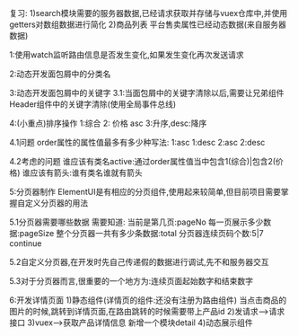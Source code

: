 复习:
1)search模块需要的服务器数据,已经请求获取并存储与vuex仓库中,并使用getters对数组数据进行简化
2)商品列表 平台售卖属性已经动态数据(来自服务器数据)

1:使用watch监听路由信息是否发生变化,如果发生变化再次发送请求

2:动态开发面包屑中的分类名

3:动态开发面包屑中的关键字
3.1:当面包屑中的关键字清除以后,需要让兄弟组件Header组件中的关键字清除(使用全局事件总线)

4:(小重点)排序操作
1:综合 2: 价格 asc 3:升序,desc:降序

4.1问题
order属性的属性值最多有多少种写法:
1:asc
1:desc
2:asc
2:desc

4.2考虑的问题
谁应该有类名active:通过order属性值当中包含1(综合)|包含2(价格)
谁应该有箭头:谁有类名谁就有箭头

5:分页器制作
ElementUI是有相应的分页组件,使用起来较简单,但目前项目需要掌握自定义分页器的用法

5.1分页器需要哪些数据
需要知道:
当前是第几页:pageNo
每一页展示多少数据:pageSize
整个分页器一共有多少条数据:total
分页器连续页码个数:5|7 continue

5.2自定义分页器,在开发时先自己传递假的数据进行调试,先不和服务器交互

5.3对于分页器而言,很重要的一个地方为:连续页面起始数字和结束数字

6:开发详情页面
1)静态组件(详情页的组件:还没有注册为路由组件)
当点击商品的图片的时候,跳转到详情页面,在路由跳转的时候需要带上产品id
2)发请求-->请求接口
3)vuex-->获取产品详情信息 新增一个模块detail
4)动态展示组件

